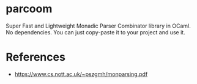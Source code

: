 # parcoom

Super Fast and Lightweight Monadic Parser Combinator library in OCaml. No dependencies. You can just copy-paste it to your project and use it.

# References

- https://www.cs.nott.ac.uk/~pszgmh/monparsing.pdf
